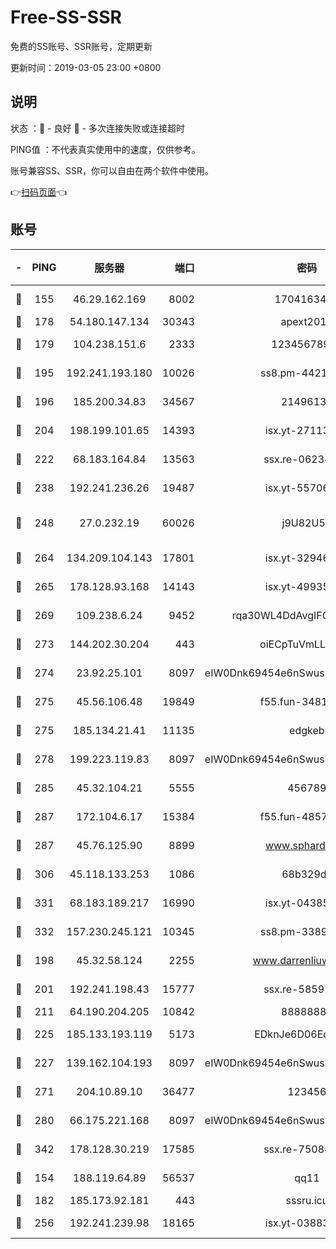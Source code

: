 # Free-SS-SSR

免费的SS账号、SSR账号，定期更新

更新时间：2019-03-05 23:00 +0800

## 说明

状态     ：🙂 - 良好 🙁 - 多次连接失败或连接超时

PING值   ：不代表真实使用中的速度，仅供参考。

账号兼容SS、SSR，你可以自由在两个软件中使用。

👉[扫码页面](https://liesauer.github.io/free-ss-ssr.github.io/)👈

## 账号

|-|PING|服务器|端口|密码|加密方式|区域|
|:----:|:----:|:-----:|-----:|:----:|:----:|:----:|
|🙂|155|46.29.162.169|8002|1704163453|aes-256-cfb|RU|
|🙂|178|54.180.147.134|30343|apext2019|chacha20|KR|
|🙂|179|104.238.151.6|2333|12345678900|aes-256-cfb|JP|
|🙂|195|192.241.193.180|10026|ss8.pm-44218245|aes-256-cfb|US|
|🙂|196|185.200.34.83|34567|21496138|aes-256-cfb|US|
|🙂|204|198.199.101.65|14393|isx.yt-27113496|aes-256-cfb|US|
|🙂|222|68.183.164.84|13563|ssx.re-06234172|aes-256-cfb|US|
|🙂|238|192.241.236.26|19487|isx.yt-55706100|aes-256-cfb|US|
|🙂|248|27.0.232.19|60026|j9U82U53|xchacha20-ietf-poly1305|HK|
|🙂|264|134.209.104.143|17801|isx.yt-32946841|aes-256-cfb|SG|
|🙂|265|178.128.93.168|14143|isx.yt-49935432|aes-256-cfb|SG|
|🙂|269|109.238.6.24|9452|rqa30WL4DdAvgIFG6Fs3znzTa|aes-256-cfb|FR|
|🙂|273|144.202.30.204|443|oiECpTuVmLLxk4Ts|aes-256-cfb|US|
|🙂|274|23.92.25.101|8097|eIW0Dnk69454e6nSwuspv9DmS201tQ0D|aes-256-cfb|US|
|🙂|275|45.56.106.48|19849|f55.fun-34811543|aes-256-cfb|US|
|🙂|275|185.134.21.41|11135|edgkeb|aes-256-cfb|GB|
|🙂|278|199.223.119.83|8097|eIW0Dnk69454e6nSwuspv9DmS201tQ0D|aes-256-cfb|US|
|🙂|285|45.32.104.21|5555|456789|aes-256-cfb|SG|
|🙂|287|172.104.6.17|15384|f55.fun-48571850|aes-256-cfb|US|
|🙂|287|45.76.125.90|8899|www.sphard.com|aes-256-cfb|JP|
|🙂|306|45.118.133.253|1086|68b329da|aes-256-cfb|SG|
|🙂|331|68.183.189.217|16990|isx.yt-04385835|aes-256-cfb|SG|
|🙂|332|157.230.245.121|10345|ss8.pm-33892732|aes-256-cfb|SG|
|🙂|198|45.32.58.124|2255|www.darrenliuwei.com|aes-256-cfb|JP|
|🙂|201|192.241.198.43|15777|ssx.re-58597661|aes-256-cfb|US|
|🙂|211|64.190.204.205|10842|88888888|rc4-md5|US|
|🙂|225|185.133.193.119|5173|EDknJe6D06EoWDaw|aes-256-cfb|US|
|🙂|227|139.162.104.193|8097|eIW0Dnk69454e6nSwuspv9DmS201tQ0D|aes-256-cfb|JP|
|🙂|271|204.10.89.10|36477|123456|aes-256-cfb|US|
|🙂|280|66.175.221.168|8097|eIW0Dnk69454e6nSwuspv9DmS201tQ0D|aes-256-cfb|US|
|🙂|342|178.128.30.219|17585|ssx.re-75084911|aes-256-cfb|SG|
|🙁|154|188.119.64.89|56537|qq11|aes-256-cfb|RU|
|🙁|182|185.173.92.181|443|sssru.icu|rc4-md5|RU|
|🙁|256|192.241.239.98|18165|isx.yt-03883101|aes-256-cfb|US|
